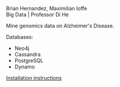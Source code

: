 Brian Hernandez, Maximilian Ioffe <br>
Big Data | Professor Di He

Mine genomics data on Alzheimer's Disease.

Databases:
- Neo4j
- Cassandra
- PostgreSQL
- Dynamo

[Installation instructions]()
